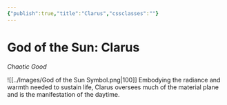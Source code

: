 ```yaml
---
{"publish":true,"title":"Clarus","cssclasses":""}
---
```


# God of the Sun: Clarus
*Chaotic Good*

![[../Images/God of the Sun Symbol.png|100]]
Embodying the radiance and warmth needed to sustain life, Clarus oversees much of the material plane and is the manifestation of the daytime. 


